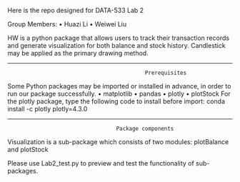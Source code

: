 

Here is the repo designed for DATA-533 Lab 2 

Group Members: 
•	Huazi Li 
•	Weiwei Liu 

HW is a python package that allows users to track their transaction records and generate visualization for both balance and stock history. Candlestick may be applied as the primary drawing method.
________________________________________
                                               Prerequisites 
Some Python packages may be imported or installed in advance, in order to run our package successfully. 
•	matplotlib
•	pandas
•	plotly
•	plotStock
For the plotly package, type the following code to install before import: 
conda install -c plotly plotly=4.3.0
________________________________________
                                      Package components




Visualization is a sub-package which consists of two modules: plotBalance and plotStock

Please use Lab2_test.py to preview and test the functionality of sub-packages.

